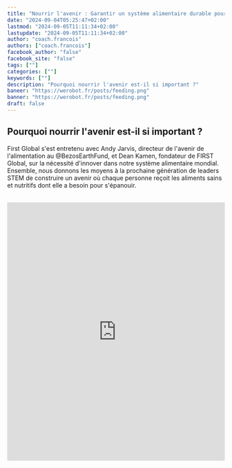 ```yaml
---
title: "Nourrir l'avenir : Garantir un système alimentaire durable pour tous | FGC2024Athènes"
date: "2024-09-04T05:25:47+02:00"
lastmod: "2024-09-05T11:11:34+02:00"
lastupdate: "2024-09-05T11:11:34+02:00"
author: "coach.francois"
authors: ["coach.francois"]
facebook_author: "false"
facebook_site: "false"
tags: [""]
categories: [""]
keywords: [""]
description: "Pourquoi nourrir l'avenir est-il si important ?"
baneer: "https://werobot.fr/posts/feeding.png"
banner: "https://werobot.fr/posts/feeding.png"
draft: false
---
```

## Pourquoi nourrir l'avenir est-il si important ?

First Global s'est entretenu avec Andy Jarvis, directeur de l'avenir de l'alimentation au @BezosEarthFund, et Dean Kamen, fondateur de FIRST Global, sur la nécessité d'innover dans notre système alimentaire mondial. Ensemble, nous donnons les moyens à la prochaine génération de leaders STEM de construire un avenir où chaque personne reçoit les aliments sains et nutritifs dont elle a besoin pour s'épanouir.


<br>
<iframe class="youtube-player" width="100%" height="597" src="https://www.youtube.com/embed/sHjTb3ARgUo?hl=fr&amp;cc_load_policy=1&amp;cc_lang_pref=fr&amp;  version=3&amp;rel=1&amp;showsearch=0&amp;showinfo=1&amp;fs=1&amp;autohide=2&amp;wmode=transparent" allowfullscreen="true" style="border:0;" sandbox="allow-scripts allow-same-origin allow-popups allow-presentation allow-popups-to-escape-sandbox"></iframe>







